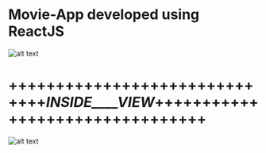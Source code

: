 # Movie-App developed using ReactJS

![alt text](https://github.com/ashutoshraj01/React-Movie-App/blob/master/public/images/screencapture.png)

# ++++++++++++++++++++++++++++++___INSIDE____VIEW___++++++++++++++++++++++++++++++++

![alt text](https://github.com/ashutoshraj01/React-Movie-App/blob/master/public/images/screencapture-localhost-3000-299534-2019-06-14-02_54_15.png)
